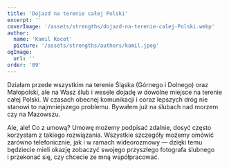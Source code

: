 ```yaml
---
title: 'Dojazd na terenie całej Polski'
excerpt: ''
coverImage: '/assets/strengths/dojazd-na-terenie-calej-Polski.webp'
author:
  name: 'Kamil Kocot'
  picture: '/assets/strengths/authors/kamil.jpeg'
ogImage:
  url: ''
order: '09'
---
```


Działam przede wszystkim na terenie Śląska (Górnego i&nbsp;Dolnego) oraz Małopolski, ale na Wasz ślub i&nbsp;wesele dojadę w&nbsp;dowolne miejsce na terenie całej Polski. W&nbsp;czasach obecnej komunikacji i&nbsp;coraz lepszych dróg nie stanowi to najmniejszego problemu. Bywałem już na ślubach nad morzem czy na Mazowszu.
 
Ale, ale! Co z&nbsp;umową? Umowę możemy podpisać zdalnie, dosyć często korzystam z takiego rozwiązania. Wszystkie szczegóły możemy omówić zarówno telefonicznie, jak i&nbsp;w&nbsp;ramach wideorozmowy — dzięki temu będziecie mieli okazję zobaczyć swojego przyszłego fotografa ślubnego i&nbsp;przekonać się, czy chcecie ze mną współpracować.